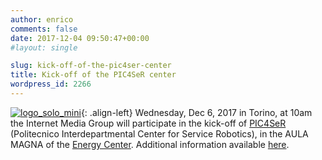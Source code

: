 ```yaml
---
author: enrico
comments: false
date: 2017-12-04 09:50:47+00:00
#layout: single

slug: kick-off-of-the-pic4ser-center
title: Kick-off of the PIC4SeR center
wordpress_id: 2266
---
```


[![logo_solo_mini]({{site.baseurl}}/res/2017/12/logo_solo_mini.png)]({{site.baseurl}}/res/2017/12/logo_solo_mini.png){: .align-left} Wednesday, Dec 6, 2017 in Torino, at 10am the Internet Media Group will participate in the kick-off of [PIC4SeR](https://pic4ser.polito.it) (Politecnico Interdepartmental Center for Service Robotics), in the AULA MAGNA of the [Energy Center](http://www.energycenter.polito.it/en). Additional information available [here](https://pic4ser.polito.it).
